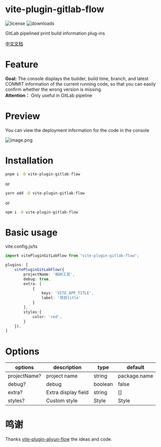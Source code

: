 vite-plugin-gitlab-flow
=======
![license](https://img.shields.io/npm/l/vite-plugin-gitlab-flow)
![downloads](https://img.shields.io/npm/dt/vite-plugin-gitlab-flow)

GitLab pipelined print build information plug-ins

[中文文档](https://github.com/taosiqi/vite-plugin-gitlab-flow/blob/main/README_CN.md)

# Feature

**Goal:** The console displays the builder, build time, branch, and latest COMMIT information of the current running code, so that you can easily confirm whether the wrong version is missing.  
**Attention：** Only useful in GitLab pipeline

# Preview
You can view the deployment information for the code in the console

![image.png](https://static-1253419794.file.myqcloud.com/img/MgWpbn.png)


# Installation

```bash
pnpm i -D vite-plugin-gitlab-flow
```

or

```bash
yarn add -D vite-plugin-gitlab-flow
```

or

```bash
npm i -D vite-plugin-gitlab-flow
```

# Basic usage
vite.config.js/ts
```ts
import vitePluginGitLabFlow from "vite-plugin-gitlab-flow";

plugins: [
    vitePluginGitLabFlow({
        projectName: '榕树工具',
        debug: true,
        extra: [
            {
                keys: 'VITE_APP_TITLE',
                label: '项目title'
            }
        ],
        styles:{
            color: 'red',
        }
    }),
]

```

# Options


| options      | description         | type  | default    |
|--------------|---------------------|-------|------------|
| projectName? | project name        | string | package.name |
| debug?       | debug               | boolean | false      |
| extra?       | Extra display field | string | []         |
| styles?      | Custom style        | Style | Style           | 

# 鸣谢
Thanks [vite-plugin-aliyun-flow](https://www.npmjs.com/package/vite-plugin-aliyun-flow) the ideas and code. 
